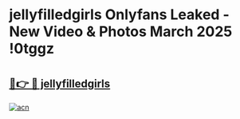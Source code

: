 # jellyfilledgirls Onlyfans Leaked - New Video & Photos March 2025 !0tggz

# <h2><a href="https://l6oloj.iuczelnia.edu.pl?title=jellyfilledgirls&ref=0tggz">🔗👉 🔴 jellyfilledgirls</a></h2>

[![acn](https://github.com/user-attachments/assets/0f9c940e-d8b0-45ae-aac7-cd30a18b3e1c)](https://l6oloj.iuczelnia.edu.pl?title=jellyfilledgirls&ref=0tggz)

